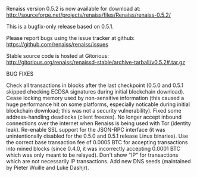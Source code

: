 Renaiss version 0.5.2 is now available for download at:
http://sourceforge.net/projects/renaiss/files/Renaiss/renaiss-0.5.2/

This is a bugfix-only release based on 0.5.1.

Please report bugs using the issue tracker at github:
https://github.com/renaiss/renaiss/issues

Stable source code is hosted at Gitorious:
http://gitorious.org/renaiss/renaissd-stable/archive-tarball/v0.5.2#.tar.gz

BUG FIXES

Check all transactions in blocks after the last checkpoint (0.5.0 and 0.5.1 skipped checking ECDSA signatures during initial blockchain download).
Cease locking memory used by non-sensitive information (this caused a huge performance hit on some platforms, especially noticable during initial blockchain download; this was
not a security vulnerability).
Fixed some address-handling deadlocks (client freezes).
No longer accept inbound connections over the internet when Renaiss is being used with Tor (identity leak).
Re-enable SSL support for the JSON-RPC interface (it was unintentionally disabled for the 0.5.0 and 0.5.1 release Linux binaries).
Use the correct base transaction fee of 0.0005 BTC for accepting transactions into mined blocks (since 0.4.0, it was incorrectly accepting 0.0001 BTC which was only meant to be relayed).
Don't show "IP" for transactions which are not necessarily IP transactions.
Add new DNS seeds (maintained by Pieter Wuille and Luke Dashjr).
